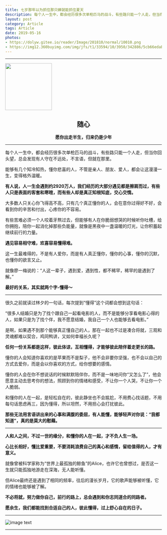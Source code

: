 ```yaml
---
title: 七岁那年以为抓住那只蝉就能抓住夏天
description: 每个人一生中，都会经历很多次单枪匹马的战斗，有些路只能一个人走，但当你回头望，总会发现有人守在不远处，不言语，但就在那里...
layout: post
category: Article
tags: Article
date: 2019-05-16
photos:
- https://dolyw.gitee.io/reader/Image/201810/normal/10010.png
- https://img12.360buyimg.com/img/jfs/t1/33594/10/3950/342886/5cb66edaE2196629a/6bdfd64ebc780b38.jpg
---
```


-----

<img src="https://dolyw.gitee.io/reader/Image/headt.png" height="150px" width="150px" />

<h2 align="center">随心</h2>

<p align="center"><b>愿你出走半生，归来仍是少年</b></p>

-----

每个人一生中，都会经历很多次单枪匹马的战斗，有些路只能一个人走，但当你回头望，总会发现有人守在不远处，不言语，但就在那里。
 
能够有几个知冷知热，懂你悲喜的人，不管是亲人、朋友、爱人，都会让这漫漫一生，变得格外温暖。
 
**有人说，人一生会遇到约2920万人，我们经历的大部分遇见都是擦肩而过，有些人只是表面的客套和寒暄，而有些人却是真正知根知底，交心交情。**
 
大多数人只关心你飞得高不高，只有几个真正懂你的人，会在意你过得好不好，会看到你的辛苦和付出，心疼你的不容易。
 
有些苦难必须一个人咬着牙熬过去，但能够有人在你脆弱想哭的时候听你吐槽，给你拥抱，陪你一起消化掉那些负能量，就像是黑夜中一盏温暖的灯光，让你积蓄起继续前行的力量。
 
**遇见容易相守难，欢喜容易懂得难。**
 
这一生最难得的，不是有人爱你，而是有人真正懂你，懂你的心事，懂你的沉默，也懂你的欲言又止。
 
就像廖一梅说的：“人这一辈子，遇到爱，遇到性，都不稀罕，稀罕的是遇到了解。”
 
**最好的关系，其实就两个字-懂得～**

-----

很久之前就读过林夕的一句话，每次提到“懂得”这个词都会想到这句话：
 
“很多人结婚只是为了找个跟自己一起看电影的人，而不是能够分享看电影心得的人，如果只是为了找个伴，我不愿意结婚，我自己一个人也能够去看电影。”
 
是啊，如果遇不到那个能够真正懂自己的人，那在一起也不过是凑合将就，三观和灵魂都难以契合，鸡同鸭讲，又如何幸福长久呢？
 
**任何一份关系都是这样，彼此体谅，互相懂得，才能够彼此陪伴着走更长的路。**

懂你的人会知道你喜欢的是苹果而不是梨子，他不会非要你坚强，也不会以自己的方式去爱你，而是会以你喜欢的方式，给你想要的感情。
 
懂你的人会在你不想说话的时候默默陪伴你，而不是一味地问你“又怎么了”，他会愿意主动去思考你的想法，照顾到你的情绪和感受，不让你一个人哭，不让你一个人脆弱。
 
和懂你的人在一起，是轻松自在的，彼此静坐也不会尴尬，不用费心找话题，不用每句话思虑再三，因为懂得，所以坦然，不用担心会打扰彼此。
 
**那些无法用言语讲出来的心事和满腹的委屈，有人能懂，能够轻声对你说：“我都知道”，真的是莫大的慰藉。**

-----

**人和人之间，不过一世的缘分，和懂你的人在一起，才不负人生一场。**
 
**心比长相好，懂比爱重要，不要消耗浪费自己的真心和感情，留给值得的人，才有意义。**
 
就像曾被科学家称为“世界上最孤独的鲸鱼”的Alice，也许它也曾想过，是否这一生就只能孤独地游走在深海，无人能听懂。

但Alice最终还是遇到了相同的频率，往后的漫长岁月，它的歌声能够被听懂，它的情绪也能够被了解。
 
**不必将就，努力做你自己，前行的路上，总会遇到和你志同道合的同路者。**
 
**愿余生，我们都能找到合适自己的人，彼此懂得，过上舒心自在的日子。**

-----

![image text](https://dolyw.gitee.io/reader/Image/201810/normal/10010.png)

-----